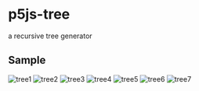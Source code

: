 p5js-tree
============

a recursive tree generator


Sample
-------------

![tree1](https://github.com/tex2e/p5js-tree/blob/master/img/sample/tree1.png)
![tree2](https://github.com/tex2e/p5js-tree/blob/master/img/sample/tree2.png)
![tree3](https://github.com/tex2e/p5js-tree/blob/master/img/sample/tree3.png)
![tree4](https://github.com/tex2e/p5js-tree/blob/master/img/sample/tree4.png)
![tree5](https://github.com/tex2e/p5js-tree/blob/master/img/sample/tree5.png)
![tree6](https://github.com/tex2e/p5js-tree/blob/master/img/sample/tree6.png)
![tree7](https://github.com/tex2e/p5js-tree/blob/master/img/sample/tree7.png)
